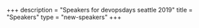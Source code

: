 +++
description = "Speakers for devopsdays seattle 2019"
title = "Speakers"
type = "new-speakers"
+++